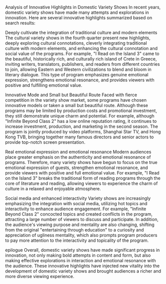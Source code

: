 Analysis of Innovative Highlights in Domestic Variety Shows
In recent years, domestic variety shows have made many attempts and explorations in innovation. Here are several innovative highlights summarized based on search results:

Deeply cultivate the integration of traditional culture and modern elements
The cultural variety shows in the fourth quarter present new highlights, deeply exploring cultural connotations, cleverly integrating traditional culture with modern elements, and enhancing the cultural connotation and social value of the programs. For example, "I Read on the Island 3" came to the beautiful, historically rich, and culturally rich island of Crete in Greece, inviting writers, translators, publishers, and readers from different countries to join, allowing Eastern and Western civilizations to blend and bloom in literary dialogue. This type of program emphasizes genuine emotional expression, strengthens emotional resonance, and provides viewers with positive and fulfilling emotional value.

Innovative Mode and Small but Beautiful Route
Faced with fierce competition in the variety show market, some programs have chosen innovative models or taken a small but beautiful route. Although these programs may be limited by production costs and promotional investment, they still demonstrate unique charm and potential. For example, although "Infinite Beyond Class 2" has a low online reputation rating, it continues to increase investment, production, and marketing in the second season. The program is jointly produced by video platforms, Shanghai Star TV, and Hong Kong TVB, bringing together many famous directors and senior actors to provide top-notch screen presentation.

Real emotional expression and emotional resonance
Modern audiences place greater emphasis on the authenticity and emotional resonance of programs. Therefore, many variety shows have begun to focus on the true emotional expression of guests, strengthen emotional resonance, and provide viewers with positive and full emotional value. For example, "I Read on the Island 3" breaks the traditional form of reading programs through the core of literature and reading, allowing viewers to experience the charm of culture in a relaxed and enjoyable atmosphere.

Social media and enhanced interactivity
Variety shows are increasingly emphasizing the integration with social media, utilizing hot topics and interactivity to enhance audience engagement. For example, "Infinite Beyond Class 2" concocted topics and created conflicts in the program, attracting a large number of viewers to discuss and participate. In addition, the audience's viewing purpose and mentality are also changing, shifting from the original "entertaining through education" to a curiosity and appreciation of ugliness mentality, which also prompts program producers to pay more attention to the interactivity and topicality of the program.

epilogue
Overall, domestic variety shows have made significant progress in innovation, not only making bold attempts in content and form, but also making effective explorations in interaction and emotional resonance with the audience. These innovative highlights have injected new vitality into the development of domestic variety shows and brought audiences a richer and more diverse viewing experience.
